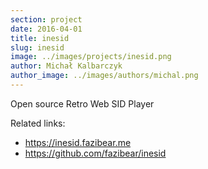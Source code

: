```yaml
---
section: project
date: 2016-04-01
title: inesid
slug: inesid
image: ../images/projects/inesid.png
author: Michał Kalbarczyk
author_image: ../images/authors/michal.png
---
```


Open source Retro Web SID Player

Related links:
- https://inesid.fazibear.me
- https://github.com/fazibear/inesid
